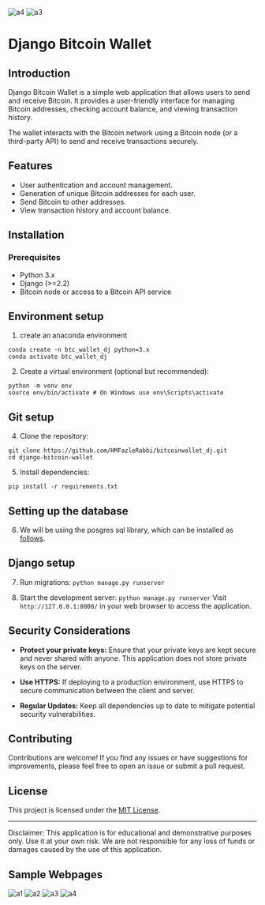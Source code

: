 ![a4](https://github.com/HMFazleRabbi/bitcoinwallet_dj/assets/55730363/0deae3c3-5577-4360-b152-8b10492eb22f)
![a3](https://github.com/HMFazleRabbi/bitcoinwallet_dj/assets/55730363/53f4a2cd-de03-41a4-bd6a-3e359feba811)
# Django Bitcoin Wallet

## Introduction

Django Bitcoin Wallet is a simple web application that allows users to send and receive Bitcoin. It provides a user-friendly interface for managing Bitcoin addresses, checking account balance, and viewing transaction history.

The wallet interacts with the Bitcoin network using a Bitcoin node (or a third-party API) to send and receive transactions securely.

## Features

- User authentication and account management.
- Generation of unique Bitcoin addresses for each user.
- Send Bitcoin to other addresses.
- View transaction history and account balance.

## Installation

### Prerequisites

- Python 3.x
- Django (>=2.2)
- Bitcoin node or access to a Bitcoin API service

## Environment setup
1. create an anaconda environment
```
conda create -n btc_wallet_dj python=3.x
conda activate btc_wallet_dj
```

2. Create a virtual environment (optional but recommended):
``` 
python -m venv env
source env/bin/activate # On Windows use env\Scripts\activate
```


## Git setup

4. Clone the repository:
```
git clone https://github.com/HMFazleRabbi/bitcoinwallet_dj.git
cd django-bitcoin-wallet
```

5. Install dependencies:

```pip install -r requirements.txt```

## Setting up the database
6. We will be using the posgres sql library, which can be installed as [follows](https://www.digitalocean.com/community/tutorials/how-to-use-postgresql-with-your-django-application-on-ubuntu-20-04).


## Django setup

7. Run migrations:
```python manage.py runserver```

8. Start the development server:
```python manage.py runserver```
Visit `http://127.0.0.1:8000/` in your web browser to access the application.



## Security Considerations

- **Protect your private keys:** Ensure that your private keys are kept secure and never shared with anyone. This application does not store private keys on the server.

- **Use HTTPS:** If deploying to a production environment, use HTTPS to secure communication between the client and server.

- **Regular Updates:** Keep all dependencies up to date to mitigate potential security vulnerabilities.

## Contributing

Contributions are welcome! If you find any issues or have suggestions for improvements, please feel free to open an issue or submit a pull request.

## License

This project is licensed under the [MIT License](LICENSE).

---

Disclaimer: This application is for educational and demonstrative purposes only. Use it at your own risk. We are not responsible for any loss of funds or damages caused by the use of this application.

## Sample Webpages
![a1](https://github.com/HMFazleRabbi/bitcoinwallet_dj/assets/55730363/14f38ce6-1644-496d-9d22-9166e5896159)
![a2](https://github.com/HMFazleRabbi/bitcoinwallet_dj/assets/55730363/e8e899e2-9e85-4bf0-98da-70bbcfc7a9cf)
![a3](https://github.com/HMFazleRabbi/bitcoinwallet_dj/assets/55730363/2a023f9f-3679-42e3-8a56-7456a5f8af57)
![a4](https://github.com/HMFazleRabbi/bitcoinwallet_dj/assets/55730363/03837769-8d34-42cb-8629-8d7eae559ee7)






